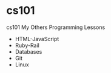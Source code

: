 <h1> cs101 </h1>
cs101
My Others Programming Lessons

- HTML-JavaScript
- Ruby-Rail
- Databases
- Git
- Linux